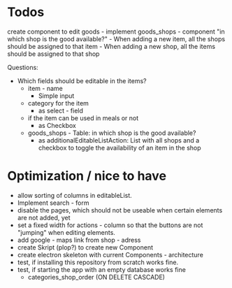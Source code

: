 # Todos
create component to edit goods
    - implement goods_shops - component "in which shop is the good available?"
        - When adding a new item, all the shops should be assigned to that item
        - When adding a new shop, all the items should be assigned to that shop

Questions:
- Which fields should be editable in the items?
    - item - name
        - Simple input
    - category for the item
        - as select - field
    - if the item can be used in meals or not
        - as Checkbox
    - goods_shops - Table: in which shop is the good available?
        - as additionalEditableListAction: List with all shops and a checkbox to toggle the availability of an item in the shop


# Optimization / nice to have
- allow sorting of columns in editableList.
- Implement search - form
- disable the pages, which should not be useable when certain elements are not added, yet
- set a fixed width for actions - column so that the buttons are not "jumping" when editing elements.
- add google - maps link from shop - adress
- create Skript (plop?) to create new Component
- create electron skeleton with current Components - architecture
- test, if installing this repository from scratch works fine.
- test, if starting the app with an empty database works fine
    - categories_shop_order (ON DELETE CASCADE)